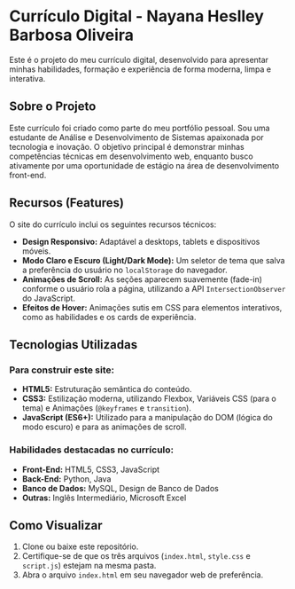# Currículo Digital - Nayana Heslley Barbosa Oliveira

Este é o projeto do meu currículo digital, desenvolvido para apresentar minhas habilidades, formação e experiência de forma moderna, limpa e interativa.

## Sobre o Projeto

Este currículo foi criado como parte do meu portfólio pessoal. Sou uma estudante de Análise e Desenvolvimento de Sistemas apaixonada por tecnologia e inovação. O objetivo principal é demonstrar minhas competências técnicas em desenvolvimento web, enquanto busco ativamente por uma oportunidade de estágio na área de desenvolvimento front-end.

## Recursos (Features)

O site do currículo inclui os seguintes recursos técnicos:

* **Design Responsivo:** Adaptável a desktops, tablets e dispositivos móveis.
* **Modo Claro e Escuro (Light/Dark Mode):** Um seletor de tema que salva a preferência do usuário no `localStorage` do navegador.
* **Animações de Scroll:** As seções aparecem suavemente (fade-in) conforme o usuário rola a página, utilizando a API `IntersectionObserver` do JavaScript.
* **Efeitos de Hover:** Animações sutis em CSS para elementos interativos, como as habilidades e os cards de experiência.

## Tecnologias Utilizadas

### Para construir este site:

* **HTML5:** Estruturação semântica do conteúdo.
* **CSS3:** Estilização moderna, utilizando Flexbox, Variáveis CSS (para o tema) e Animações (`@keyframes` e `transition`).
* **JavaScript (ES6+):** Utilizado para a manipulação do DOM (lógica do modo escuro) e para as animações de scroll.

### Habilidades destacadas no currículo:

* **Front-End:** HTML5, CSS3, JavaScript
* **Back-End:** Python, Java 
* **Banco de Dados:** MySQL, Design de Banco de Dados 
* **Outras:** Inglês Intermediário, Microsoft Excel 

## Como Visualizar

1.  Clone ou baixe este repositório.
2.  Certifique-se de que os três arquivos (`index.html`, `style.css` e `script.js`) estejam na mesma pasta.
3.  Abra o arquivo `index.html` em seu navegador web de preferência.
